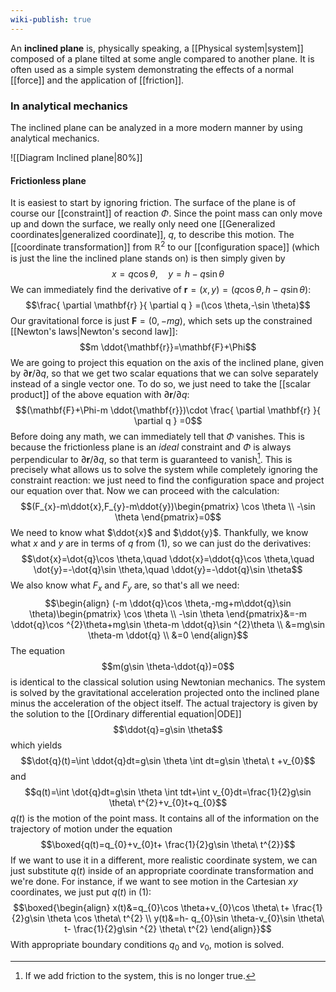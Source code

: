 ```yaml
---
wiki-publish: true
---
```

An **inclined plane** is, physically speaking, a [[Physical system|system]] composed of a plane tilted at some angle compared to another plane. It is often used as a simple system demonstrating the effects of a normal [[force]] and the application of [[friction]].
### In analytical mechanics
The inclined plane can be analyzed in a more modern manner by using analytical mechanics.

![[Diagram Inclined plane|80%]]

#### Frictionless plane
It is easiest to start by ignoring friction. The surface of the plane is of course our [[constraint]] of reaction $\Phi$. Since the point mass can only move up and down the surface, we really only need one [[Generalized coordinates|generalized coordinate]], $q$, to describe this motion. The [[coordinate transformation]] from $\mathbb{R}^{2}$ to our [[configuration space]] (which is just the line the inclined plane stands on) is then simply given by
$$x=q\cos \theta,\quad y=h-q\sin \theta\tag{1}$$
We can immediately find the derivative of $\mathbf{r}=(x,y)=(q\cos \theta,h-q\sin \theta)$:
$$\frac{ \partial \mathbf{r} }{ \partial q } =(\cos \theta,-\sin \theta)$$
Our gravitational force is just $\mathbf{F}=(0,-mg)$, which sets up the constrained [[Newton's laws|Newton's second law]]:
$$m \ddot{\mathbf{r}}=\mathbf{F}+\Phi$$
We are going to project this equation on the axis of the inclined plane, given by $\partial \mathbf{r}/\partial q$, so that we get two scalar equations that we can solve separately instead of a single vector one. To do so, we just need to take the [[scalar product]] of the above equation with $\partial \mathbf{r}/\partial q$:
$$(\mathbf{F}+\Phi-m \ddot{\mathbf{r}})\cdot \frac{ \partial \mathbf{r} }{ \partial q } =0$$
Before doing any math, we can immediately tell that $\Phi$ vanishes. This is because the frictionless plane is an *ideal* constraint and $\Phi$ is always perpendicular to $\partial \mathbf{r}/\partial q$, so that term is guaranteed to vanish[^1]. This is precisely what allows us to solve the system while completely ignoring the constraint reaction: we just need to find the configuration space and project our equation over that. Now we can proceed with the calculation:
$$(F_{x}-m\ddot{x},F_{y}-m\ddot{y})\begin{pmatrix}
\cos \theta \\
-\sin \theta
\end{pmatrix}=0$$
We need to know what $\ddot{x}$ and $\ddot{y}$. Thankfully, we know what $x$ and $y$ are in terms of $q$ from $(1)$, so we can just do the derivatives:
$$\dot{x}=\dot{q}\cos \theta,\quad \ddot{x}=\ddot{q}\cos \theta,\quad \dot{y}=-\dot{q}\sin \theta,\quad \ddot{y}=-\ddot{q}\sin \theta$$
We also know what $F_{x}$ and $F_{y}$ are, so that's all we need:
$$\begin{align}
(-m \ddot{q}\cos \theta,-mg+m\ddot{q}\sin \theta)\begin{pmatrix}
\cos \theta \\
-\sin \theta
\end{pmatrix}&=-m \ddot{q}\cos ^{2}\theta+mg\sin \theta-m \ddot{q}\sin ^{2}\theta \\
&=mg\sin \theta-m \ddot{q} \\
&=0
\end{align}$$
The equation
$$m(g\sin \theta-\ddot{q})=0$$
is identical to the classical solution using Newtonian mechanics. The system is solved by the gravitational acceleration projected onto the inclined plane minus the acceleration of the object itself. The actual trajectory is given by the solution to the [[Ordinary differential equation|ODE]]
$$\ddot{q}=g\sin \theta$$
which yields
$$\dot{q}(t)=\int \ddot{q}dt=g\sin \theta \int dt=g\sin \theta\ t +v_{0}$$
and
$$q(t)=\int \dot{q}dt=g\sin \theta \int tdt+\int v_{0}dt=\frac{1}{2}g\sin \theta\ t^{2}+v_{0}t+q_{0}$$
$q(t)$ is the motion of the point mass. It contains all of the information on the trajectory of motion under the equation
$$\boxed{q(t)=q_{0}+v_{0}t+ \frac{1}{2}g\sin \theta\ t^{2}}$$
If we want to use it in a different, more realistic coordinate system, we can just substitute $q(t)$ inside of an appropriate coordinate transformation and we're done. For instance, if we want to see motion in the Cartesian $xy$ coordinates, we just put $q(t)$ in $(1)$:
$$\boxed{\begin{align}
x(t)&=q_{0}\cos \theta+v_{0}\cos \theta\ t+ \frac{1}{2}g\sin \theta \cos \theta\ t^{2} \\
y(t)&=h- q_{0}\sin \theta-v_{0}\sin \theta\ t- \frac{1}{2}g\sin ^{2} \theta\ t^{2}
\end{align}}$$
With appropriate boundary conditions $q_{0}$ and $v_{0}$, motion is solved.

[^1]: If we add friction to the system, this is no longer true.
